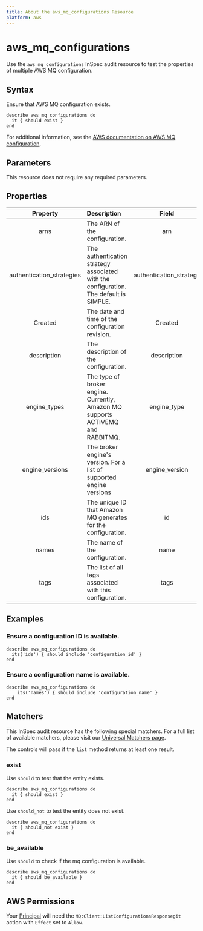 ```yaml
---
title: About the aws_mq_configurations Resource
platform: aws
---
```


# aws\_mq\_configurations

Use the `aws_mq_configurations` InSpec audit resource to test the properties of multiple AWS MQ configuration.

## Syntax

Ensure that AWS MQ configuration exists.

    describe aws_mq_configurations do
      it { should exist }
    end

For additional information, see the [AWS documentation on AWS MQ configuration](https://docs.aws.amazon.com/AWSCloudFormation/latest/UserGuide/aws-resource-amazonmq-configuration.html).

## Parameters

This resource does not require any required parameters.

## Properties

| Property | Description | Field |
| :---: | :--- | :---: |
| arns | The ARN of the configuration.| arn |
| authentication_strategies |  The authentication strategy associated with the configuration. The default is SIMPLE.| authentication_strategy |
| Created | The date and time of the configuration revision. | Created |
| description | The description of the configuration. | description |
| engine_types | The type of broker engine. Currently, Amazon MQ supports ACTIVEMQ and RABBITMQ. | engine_type |
| engine_versions |  The broker engine's version. For a list of supported engine versions | engine_version |
| ids | The unique ID that Amazon MQ generates for the configuration. | id |
| names |  The name of the configuration.  | name |
| tags | The list of all tags associated with this configuration. | tags |

## Examples

### Ensure a configuration ID is available.

    describe aws_mq_configurations do
      its('ids') { should include 'configuration_id' }
    end

### Ensure a configuration name is available.

    describe aws_mq_configurations do
        its('names') { should include 'configuration_name' }
    end

## Matchers

This InSpec audit resource has the following special matchers. For a full list of available matchers, please visit our [Universal Matchers page](https://www.inspec.io/docs/reference/matchers/).

The controls will pass if the `list` method returns at least one result.

### exist

Use `should` to test that the entity exists.

    describe aws_mq_configurations do
      it { should exist }
    end

Use `should_not` to test the entity does not exist.

    describe aws_mq_configurations do
      it { should_not exist }
    end

### be_available

Use `should` to check if the mq configuration is available.

    describe aws_mq_configurations do
      it { should be_available }
    end

## AWS Permissions

Your [Principal](https://docs.aws.amazon.com/IAM/latest/UserGuide/intro-structure.html#intro-structure-principal) will need the `MQ:Client:ListConfigurationsResponsegit` action with `Effect` set to `Allow`.
